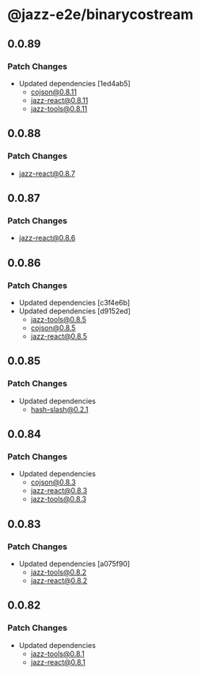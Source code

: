 # @jazz-e2e/binarycostream

## 0.0.89

### Patch Changes

-   Updated dependencies [1ed4ab5]
    -   cojson@0.8.11
    -   jazz-react@0.8.11
    -   jazz-tools@0.8.11

## 0.0.88

### Patch Changes

-   jazz-react@0.8.7

## 0.0.87

### Patch Changes

-   jazz-react@0.8.6

## 0.0.86

### Patch Changes

-   Updated dependencies [c3f4e6b]
-   Updated dependencies [d9152ed]
    -   jazz-tools@0.8.5
    -   cojson@0.8.5
    -   jazz-react@0.8.5

## 0.0.85

### Patch Changes

-   Updated dependencies
    -   hash-slash@0.2.1

## 0.0.84

### Patch Changes

-   Updated dependencies
    -   cojson@0.8.3
    -   jazz-react@0.8.3
    -   jazz-tools@0.8.3

## 0.0.83

### Patch Changes

-   Updated dependencies [a075f90]
    -   jazz-tools@0.8.2
    -   jazz-react@0.8.2

## 0.0.82

### Patch Changes

-   Updated dependencies
    -   jazz-tools@0.8.1
    -   jazz-react@0.8.1
